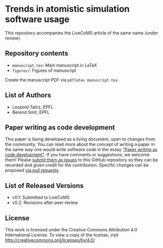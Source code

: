 # Trends in atomistic simulation software usage

This repository accompanies the LiveCoMS article of the same name (under review).

## Repository contents

- `manuscript.tex`: Main manuscript in LaTeX
- `figures/`: Figures of manuscript

Create the manuscript PDF via `pdflatex manuscript.tex`.

## List of Authors

- Leopold Talirz, EPFL
- Berend Smit, EPFL

## Paper writing as code development
<!-- This discussion is so that people know how to contribute to your document. -->
This paper is being developed as a living document, open to changes from the community. 
You can read more about the concept of writing a paper in the same way one would write software code in the essay ["Paper writing as code development"](https://livecomsjournal.github.io/about/paper_code/). 
If you have comments or suggestions, we welcome them! 
Please [submit them as issues](https://guides.github.com/features/issues/) to this GitHub repository so they can be recorded and given credit for the contribution. 
Specific changes can be proposed [via pull requests](https://help.github.com/articles/about-pull-requests/).

## List of Released Versions
<!-- update this when you decide to release a version either by preprint or when submitted to LiveCoMS-->
- v0.1: Submitted to LiveCoMS
- v0.2: Revisions after peer review

## License

This work is licensed under the Creative Commons Attribution 4.0 International License. 
To view a copy of the license, visit http://creativecommons.org/licenses/by/4.0/
